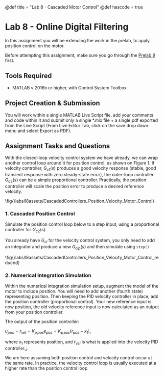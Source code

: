 @def title = "Lab 8 - Cascaded Motor Control"
@def hascode = true

# Lab 8 - Online Digital Filtering
In this assignment you will be extending the work in the prelab, to apply position control on the motor. 

Before attempting this assignment, make sure you go through the [Prelab 8](/prelabs/prelab8/)  first.

## Tools Required
- MATLAB v 2016b or higher, with Control System Toolbox

## Project Creation & Submission

You will work within a single MATLAB Live Script file, add your comments and code within it and submit only a single *.mlx file + a single pdf exported from the Live Script (From Live Editor Tab, click on the save drop down menu and select Export as PDF).

## Assignment Tasks and Questions

With the closed-loop velocity control system we have already, we can wrap another control loop around it for position control, as shown on Figure 1. If velocity controller,  $G_{c1} (s)$ produces a good velocity response (stable, good transient response with zero steady-state error), the outer-loop controller $G_{c2}(s)$ can be a simple proportional controller. Practically, the position controller will scale the position error to produce a desired reference velocity. 

\fig{/labs/l8assets/CascadedControllers_Position_Velocity_Motor_Control}

### 1. Cascaded Position Control

Simulate the position control loop below to a step input, using a proportional controller for $G_{c2}(s)$.

You already have $G_{cl}$ for the velocity control system, you only need to add an integrator and produce a new $G_{clp}(s)$ and then simulate using `step()`

\fig{/labs/l8assets/CascadedControllers_Position_Velocity_Motor_Control_reduced}

### 2. Numerical Integration Simulation

Within the numerical integration simulation setup, augment the model of the motor to include position. You will need to add another (fourth state) representing position. Then keeping the PID velocity controller in place, add the position controller (proportional control). Your new reference input is now position, the old velocity reference input is now calculated as an output from your position controller. 

The output of the position controller: 

$u_{pos}=r_{vel}=K_{p\,pos} e_{pos}=K_{p\,pos} (r_{pos}-x_1)$, 

where $x_1$ represents position, and $r_{vel}$ is what is applied into the velocity PID controller.ز

We are here assuming both position control and velocity control occur at the same rate. In practice, the velocity control loop is usually executed at a higher rate than the position control loop. 
